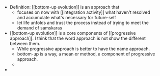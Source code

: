 - Definition: [[bottom-up evolution]] is an approach that 
    - focuses on now with [[integration activity]] what haven't resolved and accumulate what's necessary for future-self 
    - let life unfolds and trust the process instead of trying to meet the demand of samskaras
- [[bottom-up evolution]] is a core components of [[progressive approach]]. I think that the word approach is not show the different between them.
    - While progressive approach is better to have the name approach.
    - bottom-up is a way, a mean or method, a component of progressive approach.
    - 
- 
